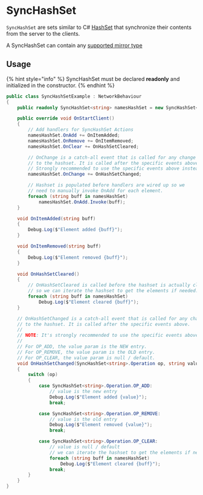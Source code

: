 # SyncHashSet

`SyncHashSet` are sets similar to C# [HashSet](https://docs.microsoft.com/en-us/dotnet/api/system.collections.generic.hashset-1) that synchronize their contents from the server to the clients.

A SyncHashSet can contain any [supported mirror type](../data-types.md)

## Usage <a href="#usage" id="usage"></a>

{% hint style="info" %}
SyncHashSet must be declared **readonly** and initialized in the constructor.
{% endhint %}

```csharp
public class SyncHashSetExample : NetworkBehaviour
{
    public readonly SyncHashSet<string> namesHashSet = new SyncHashSet<string>();

    public override void OnStartClient()
    {
        // Add handlers for SyncHashSet Actions
        namesHashSet.OnAdd += OnItemAdded;
        namesHashSet.OnRemove += OnItemRemoved;
        namesHashSet.OnClear += OnHashSetCleared;

        // OnChange is a catch-all event that is called for any change
        // to the hashset. It is called after the specific events above.
        // Strongly recommended to use the specific events above instead!
        namesHashSet.OnChange += OnHashSetChanged;

        // Hashset is populated before handlers are wired up so we
        // need to manually invoke OnAdd for each element.
        foreach (string buff in namesHashSet)
            namesHashSet.OnAdd.Invoke(buff);
    }

    void OnItemAdded(string buff)
    {
        Debug.Log($"Element added {buff}");
    }

    void OnItemRemoved(string buff)
    {
        Debug.Log($"Element removed {buff}");
    }

    void OnHashSetCleared()
    {
        // OnHashSetCleared is called before the hashset is actually cleared
        // so we can iterate the hashset to get the elements if needed.
        foreach (string buff in namesHashSet)
            Debug.Log($"Element cleared {buff}");
    }

    // OnHashSetChanged is a catch-all event that is called for any change
    // to the hashset. It is called after the specific events above.
    //
    // NOTE: It's strongly recommended to use the specific events above instead!
    //
    // For OP_ADD, the value param is the NEW entry.
    // For OP_REMOVE, the value param is the OLD entry.
    // For OP_CLEAR, the value param is null / default.
    void OnHashSetChanged(SyncHashSet<string>.Operation op, string value)
    {
        switch (op)
        {
            case SyncHashSet<string>.Operation.OP_ADD:
                // value is the new entry
                Debug.Log($"Element added {value}");
                break;

            case SyncHashSet<string>.Operation.OP_REMOVE:
                // value is the old entry
                Debug.Log($"Element removed {value}");
                break;

            case SyncHashSet<string>.Operation.OP_CLEAR:
                // value is null / default
                // we can iterate the hashset to get the elements if needed.
                foreach (string buff in namesHashSet)
                    Debug.Log($"Element cleared {buff}");
                break;
        }
    }
}
```
